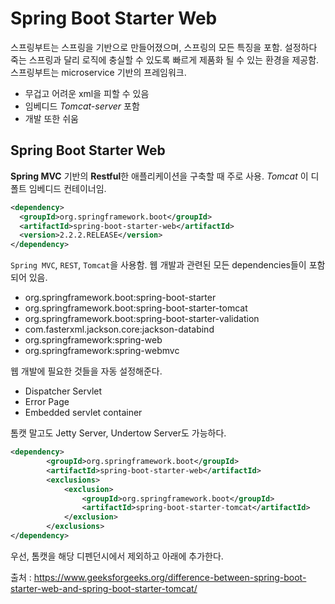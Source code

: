 # Spring Boot Starter Web

스프링부트는 스프링을 기반으로 만들어졌으며, 스프링의 모든 특징을 포함. 설정하다 죽는 스프링과 달리 로직에 충실할 수 있도록 빠르게 제품화 될 수 있는 환경을 제공함. 스프링부트는 microservice 기반의 프레임워크. 

- 무겁고 어려운 xml을 피할 수 있음
- 임베디드 *Tomcat-server* 포함
- 개발 또한 쉬움



## Spring Boot Starter Web

**Spring MVC** 기반의 **Restful**한 애플리케이션을 구축할 때 주로 사용. *Tomcat* 이 디폴트 임베디드 컨테이너임.

```xml
<dependency>   
  <groupId>org.springframework.boot</groupId>   
  <artifactId>spring-boot-starter-web</artifactId>   
  <version>2.2.2.RELEASE</version>   
</dependency>
```

`Spring MVC`, `REST`, `Tomcat`을 사용함. 웹 개발과 관련된 모든 dependencies들이 포함되어 있음. 

- org.springframework.boot:spring-boot-starter
- org.springframework.boot:spring-boot-starter-tomcat
- org.springframework.boot:spring-boot-starter-validation
- com.fasterxml.jackson.core:jackson-databind
- org.springframework:spring-web
- org.springframework:spring-webmvc



웹 개발에 필요한 것들을 자동 설정해준다.

- Dispatcher Servlet
- Error Page
- Embedded servlet container



톰캣 말고도 Jetty Server, Undertow Server도 가능하다.

```xml
<dependency> 
        <groupId>org.springframework.boot</groupId> 
        <artifactId>spring-boot-starter-web</artifactId> 
        <exclusions> 
            <exclusion> 
                <groupId>org.springframework.boot</groupId> 
                <artifactId>spring-boot-starter-tomcat</artifactId> 
            </exclusion> 
        </exclusions> 
</dependency>
```

우선, 톰캣을 해당 디펜던시에서 제외하고 아래에 추가한다.



출처 : https://www.geeksforgeeks.org/difference-between-spring-boot-starter-web-and-spring-boot-starter-tomcat/



